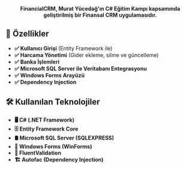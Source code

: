 <p align="center"><strong>FinancialCRM, Murat Yücedağ'ın C# Eğitim Kampı kapsamında geliştirilmiş bir Finansal CRM uygulamasıdır.</strong></p>

<h2>🚀 Özellikler</h2>
<ul>
  <li><strong>✅ Kullanıcı Girişi</strong> (Entity Framework ile)</li>
  <li><strong>✅ Harcama Yönetimi</strong> (Gider ekleme, silme ve güncelleme)</li>
  <li><strong>✅ Banka İşlemleri</strong></li>
  <li><strong>✅ Microsoft SQL Server ile Veritabanı Entegrasyonu</strong></li>
  <li><strong>✅ Windows Forms Arayüzü</strong></li>
  <li><strong>✅ Dependency Injection</strong></li>
</ul>

<h2>🛠 Kullanılan Teknolojiler</h2>
<ul>
  <li><strong>🖥 C# (.NET Framework)</strong></li>
  <li><strong>🗄 Entity Framework Core</strong></li>
  <li><strong>🛢 Microsoft SQL Server (SQLEXPRESS)</strong></li>
  <li><strong>🎨 Windows Forms (WinForms)</strong></li>
  <li><strong>🔧 FluentValidation</strong></li>
  <li><strong>🏗 Autofac (Dependency Injection)</strong></li>
</ul>
